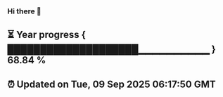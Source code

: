 ### Hi there 👋
⏳ Year progress { ████████████████████▁▁▁▁▁▁▁▁▁▁ } 68.84 %
---
⏰ Updated on Tue, 09 Sep 2025 06:17:50 GMT
---
